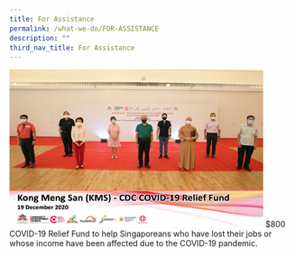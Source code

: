 ```yaml
---
title: For Assistance
permalink: /what-we-do/FOR-ASSISTANCE
description: ""
third_nav_title: For Assistance
---
```


![](/images/What%20We%20Do/For%20Assistant/thumbnail_kms_cdc-crf.jpg)
$800 COVID-19 Relief Fund to help Singaporeans who have lost their jobs or whose income have been affected due to the COVID-19 pandemic.